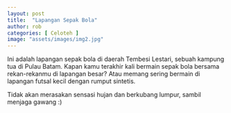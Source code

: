 ```yaml
---
layout: post
title:  "Lapangan Sepak Bola"
author: rob
categories: [ Celoteh ]
image: "assets/images/img2.jpg"
---
```


Ini adalah lapangan sepak bola di daerah Tembesi Lestari, sebuah kampung tua di Pulau Batam. Kapan kamu terakhir kali bermain sepak bola bersama rekan-rekanmu di lapangan besar? Atau memang sering bermain di lapangan futsal kecil dengan rumput sintetis.

Tidak akan merasakan sensasi hujan dan berkubang lumpur, sambil menjaga gawang :)